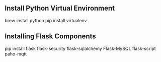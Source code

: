 Install Python Virtual Environment
----------------------------------

 brew install python
 pip install virtualenv

Installing Flask Components
---------------------------

 pip install flask flask-security flask-sqlalchemy Flask-MySQL flask-script \
   paho-mqtt



